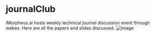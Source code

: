 # journalClub
iMorpheus.ai hosts weekly technical journal discussion event through webex. Here are all the papers and slides discussed.
![image](https://github.com/ziren123/journalClub/blob/master/Slides/JournalClub_2018-01-12.png)
